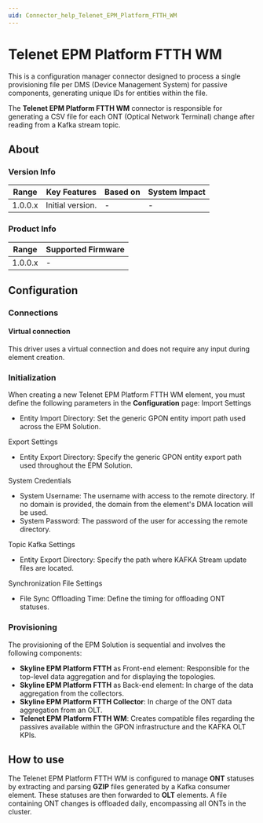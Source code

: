```yaml
---
uid: Connector_help_Telenet_EPM_Platform_FTTH_WM
---
```


# Telenet EPM Platform FTTH WM

This is a configuration manager connector designed to process a single provisioning file per DMS (Device Management System) for passive components, generating unique IDs for entities within the file.

The **Telenet EPM Platform FTTH WM** connector is responsible for generating a CSV file for each ONT (Optical Network Terminal) change after reading from a Kafka stream topic.


## About

### Version Info

| **Range** | **Key Features** | **Based on** | **System Impact** |
|-----------|------------------|--------------|-------------------|
| 1.0.0.x   | Initial version. | \-           | \-                |

### Product Info

| **Range** | **Supported Firmware** |
|-----------|------------------------|
| 1.0.0.x   | \-                     |

## Configuration

### Connections

#### Virtual connection

This driver uses a virtual connection and does not require any input during element creation.

### Initialization

When creating a new Telenet EPM Platform FTTH WM element, you must define the following parameters in the **Configuration** page:
Import Settings

- Entity Import Directory: Set the generic GPON entity import path used across the EPM Solution.

Export Settings

- Entity Export Directory: Specify the generic GPON entity export path used throughout the EPM Solution.

System Credentials

- System Username: The username with access to the remote directory. If no domain is provided, the domain from the element's DMA location will be used.
- System Password: The password of the user for accessing the remote directory.

Topic Kafka Settings

- Entity Export Directory: Specify the path where KAFKA Stream update files are located.

Synchronization File Settings

- File Sync Offloading Time: Define the timing for offloading ONT statuses.

### Provisioning

The provisioning of the EPM Solution is sequential and involves the following components:

- **Skyline EPM Platform FTTH** as Front-end element: Responsible for the top-level data aggregation and for displaying the topologies.
- **Skyline EPM Platform FTTH** as Back-end element: In charge of the data aggregation from the collectors.
- **Skyline EPM Platform FTTH Collector**: In charge of the ONT data aggregation from an OLT.
- **Telenet EPM Platform FTTH WM**: Creates compatible files regarding the passives available within the GPON infrastructure and the KAFKA OLT KPIs.

## How to use

The Telenet EPM Platform FTTH WM is configured to manage **ONT** statuses by extracting and parsing **GZIP** files generated by a Kafka consumer element. These statuses are then forwarded to **OLT** elements.
A file containing ONT changes is offloaded daily, encompassing all ONTs in the cluster.
